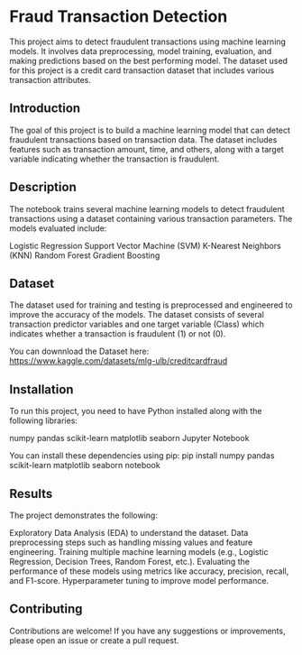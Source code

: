 # Fraud Transaction Detection

This project aims to detect fraudulent transactions using machine learning models. It involves data preprocessing, model training, evaluation, and making predictions based on the best performing model. The dataset used for this project is a credit card transaction dataset that includes various transaction attributes.

## Introduction

The goal of this project is to build a machine learning model that can detect fraudulent transactions based on transaction data. The dataset includes features such as transaction amount, time, and others, along with a target variable indicating whether the transaction is fraudulent.

## Description

The notebook trains several machine learning models to detect fraudulent transactions using a dataset containing various transaction parameters. The models evaluated include:

Logistic Regression
Support Vector Machine (SVM)
K-Nearest Neighbors (KNN)
Random Forest
Gradient Boosting

## Dataset

The dataset used for training and testing is preprocessed and engineered to improve the accuracy of the models. The dataset consists of several transaction predictor variables and one target variable (Class) which indicates whether a transaction is fraudulent (1) or not (0).

You can downnload the Dataset here: https://www.kaggle.com/datasets/mlg-ulb/creditcardfraud

## Installation

To run this project, you need to have Python installed along with the following libraries:

numpy
pandas
scikit-learn
matplotlib
seaborn
Jupyter Notebook

You can install these dependencies using pip: pip install numpy pandas scikit-learn matplotlib seaborn notebook

## Results

The project demonstrates the following:

Exploratory Data Analysis (EDA) to understand the dataset.
Data preprocessing steps such as handling missing values and feature engineering.
Training multiple machine learning models (e.g., Logistic Regression, Decision Trees, Random Forest, etc.).
Evaluating the performance of these models using metrics like accuracy, precision, recall, and F1-score.
Hyperparameter tuning to improve model performance.

## Contributing

Contributions are welcome! If you have any suggestions or improvements, please open an issue or create a pull request.
